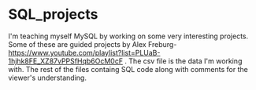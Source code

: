 # SQL_projects

I'm teaching myself MySQL by working on some very interesting projects. Some of these are guided projects by Alex Freburg- https://www.youtube.com/playlist?list=PLUaB-1hjhk8FE_XZ87vPPSfHqb6OcM0cF .
The csv file is the data I'm working with.
The rest of the files containg SQL code along with comments for the viewer's understanding.
